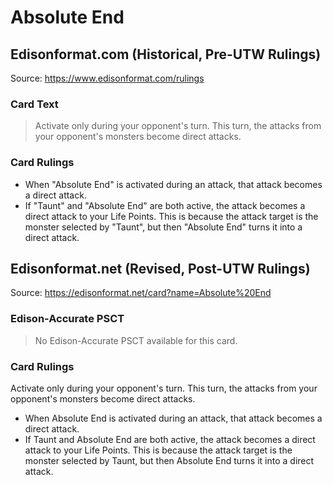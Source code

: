 # Absolute End

## Edisonformat.com (Historical, Pre-UTW Rulings)

Source: https://www.edisonformat.com/rulings

### Card Text

> Activate only during your opponent's turn. This turn, the attacks from your opponent's monsters become direct attacks.

### Card Rulings

*   When "Absolute End" is activated during an attack, that attack becomes a direct attack.
*   If "Taunt" and "Absolute End" are both active, the attack becomes a direct attack to your Life Points. This is because the attack target is the monster selected by "Taunt", but then "Absolute End" turns it into a direct attack.

## Edisonformat.net (Revised, Post-UTW Rulings)

Source: https://edisonformat.net/card?name=Absolute%20End

### Edison-Accurate PSCT

> No Edison-Accurate PSCT available for this card.

### Card Rulings

Activate only during your opponent's turn. This turn, the attacks from your opponent's monsters become direct attacks.
*   When Absolute End is activated during an attack, that attack becomes a direct attack.
*   If Taunt and Absolute End are both active, the attack becomes a direct attack to your Life Points. This is because the attack target is the monster selected by Taunt, but then Absolute End turns it into a direct attack.
            